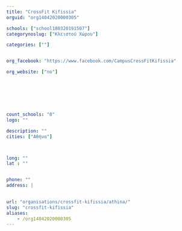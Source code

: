 ```yaml
---
title: "CrossFit Kifissia"
orguid: "org14042020000305"

schools: ["school180320191507"]
categorynoslug: ["Κλειστού Χώρου"]

categories: [""]


org_facebook: "https://www.facebook.com/CampusCrossFitKifissia"

org_website: ["no"]







count_schools: "0"
logo: ""

description: ""
cities: ["Αθήνα"]



long: ""
lat : ""


phone: ""
address: |
    

url: "organisations/crossfit-kifissia/athina/"
slug: "crossfit-kifissia"
aliases:
    - /org14042020000305
---
```



